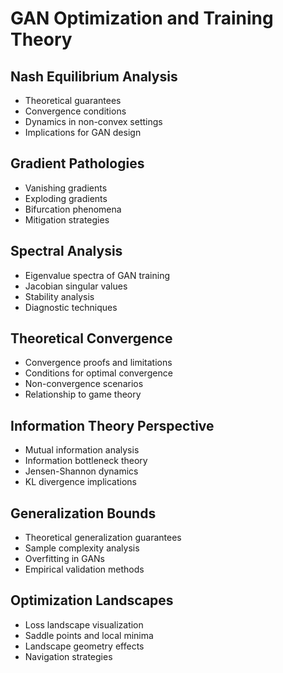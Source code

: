# GAN Optimization and Training Theory

## Nash Equilibrium Analysis
- Theoretical guarantees
- Convergence conditions
- Dynamics in non-convex settings
- Implications for GAN design

## Gradient Pathologies
- Vanishing gradients
- Exploding gradients
- Bifurcation phenomena
- Mitigation strategies

## Spectral Analysis
- Eigenvalue spectra of GAN training
- Jacobian singular values
- Stability analysis
- Diagnostic techniques

## Theoretical Convergence
- Convergence proofs and limitations
- Conditions for optimal convergence
- Non-convergence scenarios
- Relationship to game theory

## Information Theory Perspective
- Mutual information analysis
- Information bottleneck theory
- Jensen-Shannon dynamics
- KL divergence implications

## Generalization Bounds
- Theoretical generalization guarantees
- Sample complexity analysis
- Overfitting in GANs
- Empirical validation methods

## Optimization Landscapes
- Loss landscape visualization
- Saddle points and local minima
- Landscape geometry effects
- Navigation strategies
